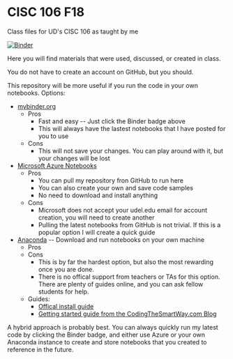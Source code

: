 # CISC 106 F18
Class files for UD's CISC 106 as taught by me

[![Binder](https://mybinder.org/badge.svg)](https://mybinder.org/v2/gh/enactdev/CISC_106_F18/master)

Here you will find materials that were used, discussed, or created in class. 

You do not have to create an account on GitHub, but you should.

This repository will be more useful if you run the code in your own notebooks. Options:
* [mybinder.org](https://mybinder.org)
  * Pros
    * Fast and easy -- Just click the Binder badge above
    * This will always have the lastest notebooks that I have posted for you to use
  * Cons
    * This will not save your changes. You can play around with it, but your changes will be lost
* [Microsoft Azure Notebooks](https://notebooks.azure.com/)
  * Pros
    * You can pull my repository fron GitHub to run here
    * You can also create your own and save code samples
    * No need to download and install anything
  * Cons
    * Microsoft does not accept your udel.edu email for account creation, you will need to create another
    * Pulling the latest notebooks from GitHub is not trivial. If this is a popular option I will create a quick guide
* [Anaconda](https://www.anaconda.com) -- Download and run notebooks on your own machine
  * Pros
  * Cons
    * This is by far the hardest option, but also the most rewarding once you are done. 
    * There is no offical support from teachers or TAs for this option. There are plenty of guides online, and you can ask fellow students for help.
  * Guides:
    * [Offical install guide](https://docs.anaconda.com/anaconda/install/)
    * [Getting started guide from the CodingTheSmartWay.com Blog](https://medium.com/codingthesmartway-com-blog/getting-started-with-jupyter-notebook-for-python-4e7082bd5d46)

A hybrid approach is probably best. You can always quickly run my latest code by clicking the Binder badge, and either use Azure or your own Anaconda instance to create and store notebooks that you created to reference in the future.



